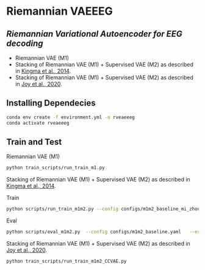 # Riemannian VAEEEG
## _Riemannian Variational Autoencoder for EEG decoding_

 - Riemannian VAE (M1) 
 - Stacking of Riemannian VAE (M1) + Supervised VAE (M2) as described in [Kingma et al., 2014](https://doi.org/10.48550/arXiv.1406.5298).
 - Stacking of Riemannian VAE (M1) + Supervised VAE (M2) as described in [Joy et al., 2020](https://doi.org/10.48550/arXiv.2006.10102).


## Installing Dependecies

```sh
conda env create -f environment.yml -n rveaeeeg
conda activate rveaeeeg
```

## Train and Test

 Riemannian VAE (M1) 

```sh
python train_scripts/run_train_m1.py
```


Stacking of Riemannian VAE (M1) + Supervised VAE (M2) as described in [Kingma et al., 2014](https://doi.org/10.48550/arXiv.1406.5298).

Train

```sh
python scripts/run_train_m1m2.py --config configs/m1m2_baseline_mi_zhou.yaml
```

Eval

```sh
python scripts/eval_m1m2.py  --config configs/m1m2_baseline.yaml   --exp_path analysis/experiences/EEG/[EXP_NAME]
```


Stacking of Riemannian VAE (M1) + Supervised VAE (M2) as described in [Joy et al., 2020](https://doi.org/10.48550/arXiv.2006.10102).

```sh
python train_scripts/run_train_m1m2_CCVAE.py
```

